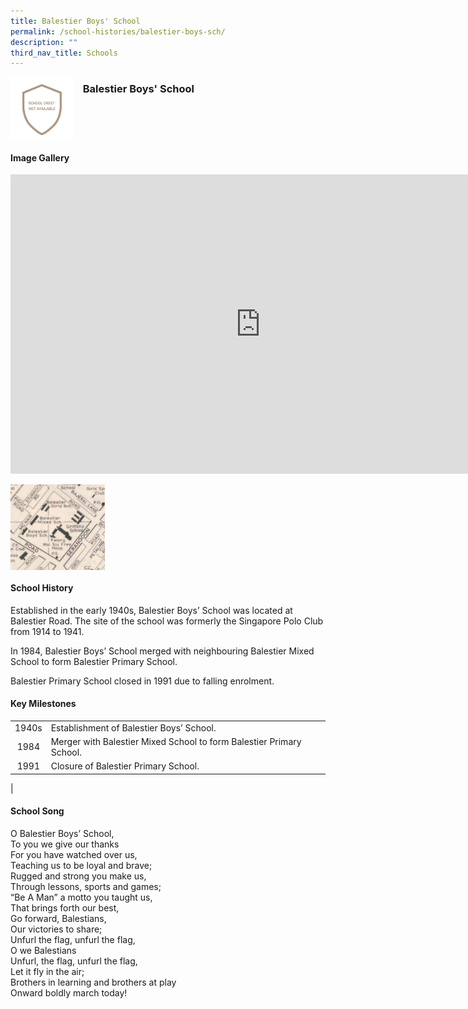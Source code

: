 ```yaml
---
title: Balestier Boys' School
permalink: /school-histories/balestier-boys-sch/
description: ""
third_nav_title: Schools
---
```

<img align="left" style="width:20%;margin-right:15px;" src="/images/balestierboy1.jpg">

### **Balestier Boys' School**
<br clear="left">

#### **Image Gallery**
<iframe allowfullscreen="true" height="479" width="800" frameborder="0" src="https://docs.google.com/presentation/d/e/2PACX-1vTcDdgbcurH-IMehfR5f-M_KP2e7Vuo4y0RVqzIztSGOoNBm1PCfHDRu2Ao5u43IZNjQUDtkdppD-dk/embed?start=false&amp;loop=true&amp;delayms=5000"></iframe>
<p><a href="https://staging.d1yxymztqoj7qn.amplifyapp.com/images/balestierboy2.jpg">  
<img align="left" style="width:30%;margin-right:15px;" src="/images/balestierboy2.jpg">
</a></p>

<br clear="left">

#### **School History**
Established in the early 1940s, Balestier Boys’ School was located at Balestier Road. The site of the school was formerly the Singapore Polo Club from 1914 to 1941.  
  
In 1984, Balestier Boys’ School merged with neighbouring Balestier Mixed School to form Balestier Primary School.  
  
Balestier Primary School closed in 1991 due to falling enrolment.

#### **Key Milestones**

|  |  |
|:---:|---|
| 1940s | Establishment of Balestier Boys’ School. |
| 1984 | Merger with Balestier Mixed School to form Balestier Primary School. |
| 1991 | Closure of Balestier Primary School. |
|

#### **School Song**
O Balestier Boys’ School,<br>
To you we give our thanks<br>
For you have watched over us,<br>
Teaching us to be loyal and brave;<br>
Rugged and strong you make us,<br>
Through lessons, sports and games;<br>
“Be A Man” a motto you taught us,<br>
That brings forth our best,<br>
Go forward, Balestians,<br>
Our victories to share;<br>
Unfurl the flag, unfurl the flag,<br>
O we Balestians<br>
Unfurl, the flag, unfurl the flag,<br>
Let it fly in the air;<br>
Brothers in learning and brothers at play<br>
Onward boldly march today!